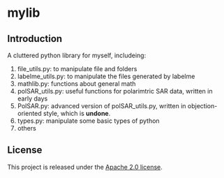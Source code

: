 # mylib

## Introduction
A cluttered python library for myself, includeing:

1. file_utils.py: to manipulate file and folders
2. labelme_utils.py: to manipulate the files generated by labelme
3. mathlib.py: functions about general math
4. polSAR_utils.py: useful functions for polarimtric SAR data, written in early days
5. PolSAR.py: advanced version of polSAR_utils.py, written in objection-oriented style, which is **undone**.
6. types.py: manipulate some basic types of python
7. others

## License
This project is released under the [Apache 2.0 license](LICENSE).

